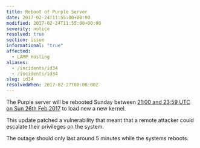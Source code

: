 ```yaml
---
title: Reboot of Purple Server
date: 2017-02-24T11:55:00+00:00
modified: 2017-02-24T11:55:00+00:00
severity: notice
resolved: true
section: issue
informational: "true"
affected:
  - LAMP Hosting
aliases:
  - /incidents/id34
  - /incidents/id34
slug: id34
resolvedWhen: 2017-02-27T00:00:00Z
---
```


The Purple server will be rebooted Sunday between [21:00 and 23:59 UTC on Sun 26th Feb 2017](https://www.timeanddate.com/worldclock/fixedtime.html?iso=20170226T21&ah=3) to load new a new kernel.

This update patched a vulnerability that meant that a remote attacker could escalate their privileges on the system.

The outage should only last around 5 minutes while the systems reboots.

